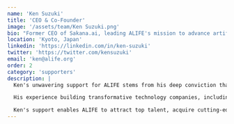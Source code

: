 ```yaml
---
name: 'Ken Suzuki'
title: 'CEO & Co-Founder'
image: '/assets/team/Ken Suzuki.png'
bio: "Former CEO of Sakana.ai, leading ALIFE's mission to advance artificial life research"
location: 'Kyoto, Japan'
linkedin: 'https://linkedin.com/in/ken-suzuki'
twitter: 'https://twitter.com/kensuzuki'
email: 'ken@alife.org'
order: 2
category: 'supporters'
description: |
  Ken's unwavering support for ALIFE stems from his deep conviction that artificial life research represents the future of computing. As a visionary entrepreneur, he provides both strategic direction and substantial backing to ensure our mission succeeds.

  His experience building transformative technology companies, including his role as former CEO of Sakana.ai, brings invaluable insights to ALIFE's development. Ken understands the challenges of pioneering new technologies and provides the resources and guidance needed to overcome them.

  Ken's support enables ALIFE to attract top talent, acquire cutting-edge equipment, and pursue ambitious research initiatives. His commitment to advancing artificial life research ensures that ALIFE can continue pushing the boundaries of what's possible in evolutionary AI and digital organisms.
---
```

